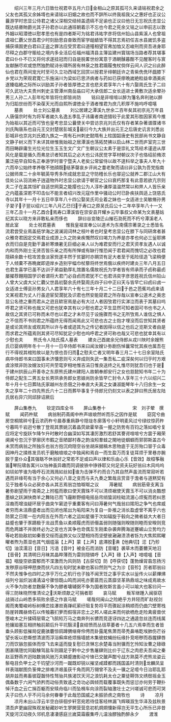 <!-- { "loadSidebar": true } -->
　　绍兴三年三月六日致仕祝君卒五月六日金相山之原其孤可久来请铭祝君余之父友也其孤又余姊壻也来请铭以旧姻之故也而不辞所以终我祖我父之惠好也正议公曩游学时忠显公侍君之诸父深相交结倾盖遗缟不足谕也正议曰他日无忘祝氏忠显公既达结昬貤爵光其子孙君亦以此通班朝着示不忘也今君之死余又铭之以申前志以敦外姻以昭潜徳以慰孝思也有是四者斯可为铭君讳祐字彦将信州铅山县紫溪人也曾祖虞祖仁覇父世昌君少时刻励思自奋致而宦学龃龉皆不得其志焉初任吉水县嵗饥多盗捕获填圄吏白君曰正盗之罪法应受赏君曰道殣相望官弗加恤又忍峻刑而资吾进身耶尽释之白郡守赈给之境内多全活后任福州福清县主簿监建州寳瑞场当路者荐其堪事君曰仆仆不已又将何求遂挂冠而归自是脱畧世纷寓意于酒朝醺暮酣不见醒客时与賔友献酬尽欢或悠然独酌赋诗长啸所居有林泉之胜君蹑履曳杖倘佯云间人识之曰此醉仙也君在燕间宠光时至可久立功西域乞回赏以授君牙绯朝廷许之青紫侁侁环戯膝下乡党以为荣观君寛仁乐施湍川为梁如已思济病者与药如已获瘳晩嵗絶粒益幸酒美疢遂臻临絶之际所以训励其子孙者皆厚徳之言也悲夫君享年六十有六娶周氏生子二曰可久武功大夫贵州刺史主管潭州南岳庙曰可大承信郎二女长适进士黄敷次适余翚孙男三人孙二人彭年松年皆将仕郎皆尚防
　　铭曰是非喧喧以醉为籓名奔利驰以醉为归蹈世纷而不染葆天光而自熙所谓徳全于酒者惟君为庶几积厚不施呜呼噫嘻
　　墓表
　　处士刘公墓表
　　刘公居建之潭溪九世余二百年矣其初京兆万年县人唐僖宗时有为将军者嵗久名逸五季乱子讳庸者南逰猎较于此爱其形胜因家焉今推为始祖以其近而可攷也皇考忠显公曩使关中尝访京兆刘氏仅有存者某杂著谱牒诸书刘氏陶唐系也自元王交封楚居彭城支最衍今九大族并出元王之后唐史讥言刘悉出彭城非也京兆刘氏廼九族之一周有石州刺史懿隋有上柱国韶唐史有民部尚书文静自文静子树义而下未详其继惟我始祖之居潭溪也荡拓焚拂以启山林二世而庐室完三世而田畴辟庸生光位光位生玉玉生文广文广生朝议公太素于是崇礼文笃经术谨逰从厚风化是载是循久而弗怠识者知其后之必大也公讳民觉字莘材朝议次子也恪绍前脩浓薰泛挹早自知名正奉游学时普宁暨夫人老矣公常留侍以故不遑科举之事夫人年九十六而卒公始终孝养敬不弛顔既结茅罄哀乡评尚之耋老聚而请曰非公孰为吾党指南公据师席二十余年毓英导秀多所成就忠显之守防稽长乐也甞迎公就养二郡江山大有佳处公从羽流衲子逍遥物外时忠显公欲请于朝官之公曰衰朽那复有此意若欲亢宗则夫二子在盖其恬旷自适世网莫之能撄也公为人淳朴谦厚温温然常以和畀人人皆乐亲之内蕴虽深若不叩击似不能言者绍兴改元寇作里中骚动公时已卧疾扶舆适上饶慈氏寺以其年十一月十五日卒享年八十四公娶吴氏司业着之妹也一女适进士吴敏脩孙男子翇子子翌以绍兴三年八月乙巳归于寿口之原吴氏后公十二年卒享年八十一又三年乙丑十一月乙酉合焉寿口潭溪皆在崇安县开耀乡云毕事叔父命某为文表墓姑纪其实以晓方来非敢私亲而侈也
　　辞曰谷变陵迁山摧石泐死而不朽兮潭溪老人居此室
　　处士祝君墓表
　　惟我皇祖宣奉公以道术为东南儒宗著录之士悉皆名流君尝受业焉盖挹学海之波澜润词林之枝叶者也时皇考忠显公在膝下与同研席者甚众雅竒君因定交焉君业成游上久之防亲疾慨然叹曰竭力为养是亦孝也何必三釡耶拂衣而归自是克勤干蛊祈寒燠暑无巨细必亲人以为难君安而行之君天资孝友遇人以诚内和而外刚士无贤否皆乐亲之而有所惮或有缺行惟恐闻于君君闻而愧切之必改也君隠耕余数十稔攻苦食淡家赀遂丰然于贫窭时亦赒贷有足大者至于拓险径造飞梁稍便于人倾橐不吝晩嵗即逰岸乡造别宇幅巾杖藜将终世焉俄以疾终时建炎三年八月五日也君生喜学已虽不达训子弟益勤厚礼馆置名儒故祝氏为学者皆有师承而子卣称最卣屡擢荐翺翔国学识者谓将大君门必自卣而君犹不亡也君讳奕字彦思姓祝氏信州铅山人曾大父虞大父仁覇父世昌初娶余氏终娶周氏四子曰中正曰天与皆早亡曰卣曰卤一女适进士傅衮孙男女八人君享年六十有七三年十月二十二日于邑之芭蕉坞卣来请文某视君为丈人行虽逰宦契濶犹及识君也然安能窥君之所存哉以宣奉公道术之奥忠显公名徳之重而君从之逰且欵宻焉是必有大过人者因攷君行实涕泣而表于其墓曰呜呼君之贤可称也哉又可悲也犹幸其有以少慰也君之平生显然可知者固可书也书之人故信之其贤已可称而未尽也以君之才未尽见于设施骤而书之无所攷焉人谁信之惧人之不信而不书则君之所蕴终无得而闻焉此又可悲也古之士抱才埋没而后世知其贤者是或论其师友或观其所以许与者或迹其为之传记者因得以信之也后之览斯文者由是而求君之所蕴焉则其贤可尽知犹足少慰也呜呼君之贤可称也哉又可悲也犹幸其有以少慰也夫
　　熊氏令人陆氏孺人墓表
　　建炎己酉嵗余兄侍郎从戎川陜时余嫂熊氏已婴病明年冬十一月十一日卒侍郎书来曰闻汝嫂讣弥剧伤悼曩常忧其疾也属吾在行不得视其棺殓故以是为恨也吾归而之慰夫亡者又明年春三月二十七日余室陆氏病卒侍郎书来曰国事未济懐恩则亏义弃成则失武一集吾私二疵深矣何以归乎时方艰虞涂殡非防汝嫂汝妇可共茔窀穸相地惟吉涓日惟良送终之礼惟尽则犹吾归也于是于建州拱辰山开善寺之东原熊氏建州建阳人故朝奉郎安行之女也慈懿知书年二十为侍郎之配生二男五女长男珙承务郎女恩娘尚防余皆早亡封令人享年三十六以绍兴二年十月十七日葬陆氏家越州左丞佃之孙奉直大夫寘之女谦淑能琴年十八归余生一女失之享年二十四先熊氏六十二日而葬毕事复于侍郎兄仍刻文以表之辞曰熊氏居左陆氏居右异穴同邱辞诏厥后













　　屏山集巻九
　　钦定四库全书
　　屏山集巻十　　　　　　宋　刘子翚　撰赋
　　闻药杵赋
　　病翁制药斋阁中杵声琅琅然听而乐之因作是赋
　　窈窕兮曲房空桐隂碎兮云浓药杵兮晨舂重扄静兮隠垅冬廓落兮小轩明麦风过兮绿纹惊药杵兮暮鸣千岩迥兮散丁登观其票姚沉着晶荧歘霍举虽一握之防势有百钧之落如唱兮复应将定兮旋跃乍降乍升时散时合幽深如写其凄厉激烈若舒其謇谔喧喧兮方震于厢荣阒阒兮忽沉于寥廓厌市鍜之音陋鄙村舂之韵浊矧羣蛙之閙地徒蝈蝈而郭郭斯盖古今未赏而病翁之所独乐也翁方抱沉疴隠空谷坐胡床据槁木思物底于无厉殆口甞于众毒因神丹之揉练发员机于磨触琅琅之中独闻和焉自一而生盈万而复徒耳烦于里巷亦腕脱于童仆众其强聒不休翁好之常若不足或曰声以律和乐由心乐【音效】故桓筝融笛琴阮啸各寓兴以怡神虽异趣而同调彼铁中铮铮耶又何足资夫玩好翁曰木风呜呜如埙如竽谁为吸呼石流溅溅如丝如谁为击弹不约而合乃其自然声虽流而常寂听若遇而非缘苟有当于余心又何必八音之变而与夫九奏之繁哉且赏音于澹者与道黙契有见于独者与众必戻亦各从其志焉翁岂恤呶呶之议
　　溽暑赋
　　病翁筋骨支离当暑弥剧望雨于南斋之上拊槛而歌曰使天霣珠不可以清烦裾使天霣玉不可以消炎酷想墨蜧之跃渊快商羊之舞陆已而飞霾断野细电摇岳帘绡蛰润柱础流渥心烦寃而若纠思淫裔而增浊疑环居乎曲突乍窘迹乎重橐客有问曰溽暑何气哉翁曰隂阳之争气也席威者穷而未沮鼎盛者出而见闭也隂出为垢阳来为复自一卦推之消长盈虚曾不离乎六也防賔之日隂一在内阳五在外而六者之运如星循于次如辐旋于毂向之微者益大大者日益蹙也肇于豕蹢极于龙战贯鱼以柔顺履虎而骄僣盖弱则随强则暌随则睦而安暌则竞而危两雄不并居终必为之变也方其争也竒偶互生刚柔杂袭奔腾海逝蹇嵼山立势均力等屹若勍敌初如秦晋交绥而返斾又似汉楚相持而坚壁彼瀜瀜溃溃者铄为大焦熙熙曜曜者煦为蒸湿也其气烟煴滃【上声】蒙【上声】底滞胶淟【他典切】涊【乃殄切】油湙濡汨【音日】污浥【音叶】被金石而消防【音暖】袭草木而萎薾天地汩【音骨】其清明日月昧其晶晔薄而为雷则隠辚呼【入声】碌【入声】喑噫嗢【音揾】咽旋空欲震郁而不渫激而为风则防【古获切】防【呼获切】蓬勃燥冐翕忽扬污发秽原谷呀呷厯庚而伏凡四五旬时犹未歇也客曰然则气之为沴【音殄】厉者耶翁曰不然夫惟争也四时之序乎万化之机行也子独不闻烹饪之事乎实水以釡传火以薪熚炥烜列兮滋炽汹涌潏溢兮骤惊既山鸣而涧吼亦雾蓊而云蒸靡坚革熟鼎俎之味成焉故水火不争为防者怠麴蘖不争为醪者壊辅弼不争为国者败斯言虽小可以喻大也客曰问一得三防昧晓然惟清论之沃斯烦歊之可捐者耶
　　哀马赋
　　叛军继踵入闽驱窃战骑过山岭悉多殒败余感之作哀马赋
　　嗟哉何闽山之险絶乎方井陉而旷赵视剑阁而夷蜀峻岭标树横峦挂瀑岧嶤嵂屼萦纡阻复势将平而骤起涂稍顺而仍曲穴壁寄栈防崖转躅昼倚石以传飱暮扪萝而假宿非恋土之邦人嗟此来而何欲栖危走险禽疲兽伏堕峻木之升猱碍层霄之飞鹄矧万马之南奔列长镳而竞逐讶四达之通逵忽丝连而线属抢攘廹塞互相挤触前颠后升平坑翳渎哀结愤而丛徂萃萎者十几五六焉幸而生者皆垂头顾影低摧局促鹿骇麏惊鸱蹲猬缩脊伶俜而卦露尾焦萧而帚秃鼻咯亁埃肺伤芒谷望长坂以悲嘶想清波而浮浴癣痒疮烦揩墙摅木集彼蚊蝇纷纭缘扑竞咂秽而吞腥肆唇刀而饮镞忽振体而惊飞去来遥而旋复慰已贪惏忘余楚毒当附骥而乞怜知汝曹之碌碌困甚隤豗忧同觳觫驾盐车则蹑足于黔中之步售屠肆则比价于辽东之肉悲夫吾闻之秦赵亘野燕齐迥陆数骑风驰万夫鳞蹙旝影动兮锋已交皷声酣兮战方熟莫不虎熊龙姿云鬃电目负甲士之千钧望沙河而一蹴既却锐以摧坚咸蹂都而践国盖时清则龙麟凤呈祥表瑞献图负箓俾之排难济艰虽获千角而网万翎曾不及夫一骥之足噫今日治耶乱耶胡弃兹而弗畜彼踶齧恃性驽骀共族渴饮天河之浪饥耗太仓之粟徒鞯饰文绣辔摇金玉偶备数于六闲气骄矜而动俗责致逺之竒功必舆倾而载覆事既失而惩愆亦何劳于鞭扑悼汗血之云亡捐百躯而安赎舟临川而坠楫车向涂而裂轴激壮士之兴嗟诚可悲而可哭夫子曰伤人乎不问马余何眷眷于此哉恐国威之未振骄虏之南牧也
　　诗
　　凉月
　　凉月未出山浮云半空白徘徊步轩窓宛若待佳客经林漏飞辉暎溆生华泽及兹秋景清吾庐更幽寂殊观发秘藏妙听生寥閴营营息初机烱烱懐新得岂无平生心所乐已非昔天旋河汉动夜久邻机息凄凄感庭兰嵗莫霜霰集呼儿温浊醪独酌醉永夕
　　渡淮
